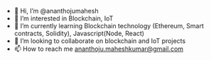 - 👋 Hi, I’m @ananthojumahesh
- 👀 I’m interested in Blockchain, IoT
- 🌱 I’m currently learning Blockchain technology (Ethereum, Smart contracts, Solidity), Javascript(Node, React)
- 💞️ I’m looking to collaborate on blockchain and IoT projects
- 📫 How to reach me ananthoju.maheshkumar@gmail.com

<!---
ananthojumahesh/ananthojumahesh is a ✨ special ✨ repository because its `README.md` (this file) appears on your GitHub profile.
You can click the Preview link to take a look at your changes.
--->
